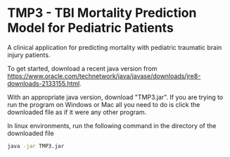 # TMP3 - TBI Mortality Prediction Model for Pediatric Patients
A clinical application for predicting mortality with pediatric traumatic brain injury patients.

To get started, download a recent java version from https://www.oracle.com/technetwork/java/javase/downloads/jre8-downloads-2133155.html.

With an appropriate java version, download "TMP3.jar". If you are trying to run the program on Windows or Mac all you need to do is click the downloaded file as if it were any other program.

In linux environments, run the following command in the directory of the downloaded file

```bash
java -jar TMP3.jar
```
